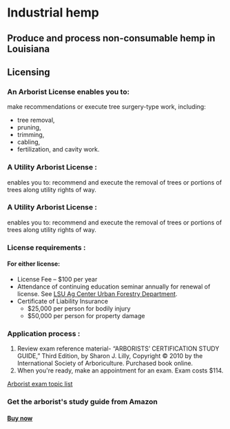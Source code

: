 <!-- service group title -->
# Industrial hemp
<!--service subhead -->
## Produce and process non-consumable hemp in Louisiana
<!--service categories (from category content type): Licensing, Horticulture -->
<!-- entry title -->
## Licensing
<!--entry subhead -->


<!--// entry subhead -->

<!-- Below are the standard fields describing the benefits, requirements and means of accessing the service. Each one is a referenced "description with headline" content type. User can add up to ten of these -->

   ### An Arborist License enables you to:
  make recommendations or execute tree surgery-type work, including:
   - tree removal, 
   - pruning, 
   - trimming, 
   - cabling, 
   - fertilization, and cavity work. 
   
 <!-- // description with headline CT reference -->

  <!-- description with headline CT reference #2 -->
  <!-- In final version of CT, the headlines will be chosen fron a standard list  -->
  ### A Utility Arborist License :
  enables you to: recommend and execute the removal of trees or portions of trees along utility rights of way.
  <!-- // description with headline CT reference #3 -->

 <!-- description with headline CT reference -->
  <!-- In final version of CT, the headlines will be chosen fron a standard list  -->
  ### A Utility Arborist License :
enables you to: recommend and execute the removal of trees or portions of trees along utility rights of way.

<!-- // description with headline CT reference -->
<!-- description with headline CT reference -->

  ### License requirements :
#### For either license:
- License Fee – $100 per year
- Attendance of continuing education seminar annually for renewal of license. See [LSU Ag Center Urban Forestry Department](http://www.lsuagcenter.com/en/environment/forestry/urban_forestry/).
- Certificate of Liability Insurance 
   - $25,000 per person for bodily injury 
   - $50,000 per person for property damage
<!-- // description with headline CT reference -->
<!-- description with headline CT reference -->

  ### Application process :

1. Review exam reference material- “ARBORISTS’ CERTIFICATION STUDY GUIDE,” Third Edition, by Sharon J. Lilly, Copyright © 2010 by the International Society of Arboriculture. Purchased book online.
2. When you're ready, make an appointment for an exam. Exam costs $114.
 
<!-- // description with headline CT reference -->

<!-- Linked PDF -->
[Arborist exam topic list](https://app.contentful.com/spaces/pc5e1rlgfrov/assets/3rW9nXpYVesH2exFsIqj0o)
<!--// Linked PDF -->

<!-- Service CTA: Call to action content type-->
<!-- Call to action msg -->
### Get the arborist's study guide from Amazon
<!--// Call to action msg -->
<!-- Button or link label -->
#### [Buy now](https://www.amazon.com/Arborists-Certification-Study-Guide-Sharon/dp/1881956695/ref=sr_1_1?crid=15FEUQN60SXD3&keywords=isa+arborist+certification+study+guide+3rd+edition&qid=1670864971&sprefix=isa+arborist+certification+study+guide+3rd+edition%2Caps%2C87&sr=8-1)
<!--// Button or link label -->
<!--// Service CTA -->
